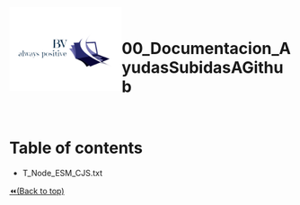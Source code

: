 <div>
	<div>
		<img src=https://raw.githubusercontent.com/Byron2016/00_forImages/main/images/Logo_01_00.png align=left alt=MyLogo width=200>
	</div>
	&nbsp;
	<div>
		<h1>00_Documentacion_AyudasSubidasAGithub</h1>
	</div>
</div>

&nbsp;

# Table of contents

- T_Node_ESM_CJS.txt

[⏪(Back to top)](#table-of-contents)
